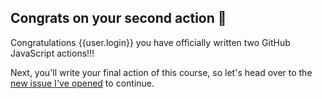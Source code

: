 ## Congrats on your second action 🎉

Congratulations {{user.login}} you have officially written two GitHub JavaScript actions!!!

Next, you'll write your final action of this course, so let's head over to the [new issue I've opened]({{issueUrl}}) to continue.
